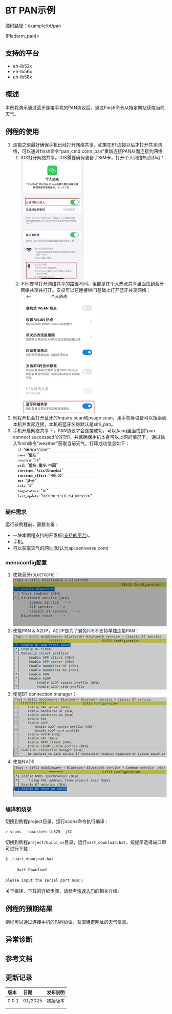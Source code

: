 # BT PAN示例

源码路径：example/bt/pan

(Platform_pan)=
## 支持的平台
<!-- 支持哪些板子和芯片平台 -->
+ eh-lb52x
+ eh-lb56x
+ eh-lb58x

## 概述
<!-- 例程简介 -->
本例程演示通过蓝牙连接手机的PAN协议后，通过Finsh命令从特定网站获取当前天气。


## 例程的使用
<!-- 说明如何使用例程，比如连接哪些硬件管脚观察波形，编译和烧写可以引用相关文档。
对于rt_device的例程，还需要把本例程用到的配置开关列出来，比如PWM例程用到了PWM1，需要在onchip菜单里使能PWM1 -->
1. 连接之前最好确保手机已经打开网络共享，如果在BT连接以后才打开共享网络，可以通过finsh命令“pan_cmd conn_pan”重新连接PAN从而连接到网络
    1) IOS打开网络共享。IOS需要确保装备了SIM卡，打开个人网络热点即可：\
    ![IOS_ENB](./assets/ios_enable_pan.png)
    2) 不同安卓打开网络共享的路径不同，但都是在个人热点共享里面找到蓝牙网络共享并打开。安卓可以在连接WiFi基础上打开蓝牙共享网络：\
    ![ANDRIOD_ENB](./assets/android_enable_pan.png)
2. 例程开机会打开蓝牙的Inquiry scan和psage scan，用手机等设备可以搜索到本机并发起连接，本机的蓝牙名称默认是sifli_pan。
3. 手机开启网络共享下，PAN协议才会连接成功，可以从log里面找到“pan connect successed”的打印。并且确保手机本身可以上网的情况下，
   通过输入finsh命令“weather”获取当前天气，打印成功信息如下：\
![WEATHER_PRINT](./assets/weather_print.png)

### 硬件需求
运行该例程前，需要准备：
+ 一块本例程支持的开发板([支持的平台](#Platform_pan))。
+ 手机。
+ 可以获取天气的网址(默认为api.seniverse.com)

### menuconfig配置

1. 使能蓝牙(`BLUETOOTH`)：
![BLUETOOTH](./assets/bluetooth.png)
2. 使能PAN & A2DP，A2DP是为了避免IOS不支持单独连接PAN：
![PAN & A2DP](./assets/bt_pan_a2dp.png)
3. 使能BT connection manager：
![BT CM](./assets/bt_cm.png)
4. 使能NVDS
![NVDS](./assets/bt_nvds.png)


### 编译和烧录
切换到例程project目录，运行scons命令执行编译：
```c
> scons --board=eh-lb525 -j32
```
切换到例程`project/build_xx`目录，运行`uart_download.bat`，按提示选择端口即可进行下载：
```c
$ ./uart_download.bat

     Uart Download

please input the serial port num:5
```
关于编译、下载的详细步骤，请参考[快速入门](/quickstart/get-started-gcc.md)的相关介绍。

## 例程的预期结果
<!-- 说明例程运行结果，比如哪几个灯会亮，会打印哪些log，以便用户判断例程是否正常运行，运行结果可以结合代码分步骤说明 -->
例程可以通过连接手机的PAN协议，获取特定网址的天气信息。

## 异常诊断


## 参考文档
<!-- 对于rt_device的示例，rt-thread官网文档提供的较详细说明，可以在这里添加网页链接，例如，参考RT-Thread的[RTC文档](https://www.rt-thread.org/document/site/#/rt-thread-version/rt-thread-standard/programming-manual/device/rtc/rtc) -->

## 更新记录
|版本 |日期   |发布说明 |
|:---|:---|:---|
|0.0.1 |01/2025 |初始版本 |
| | | |
| | | |
